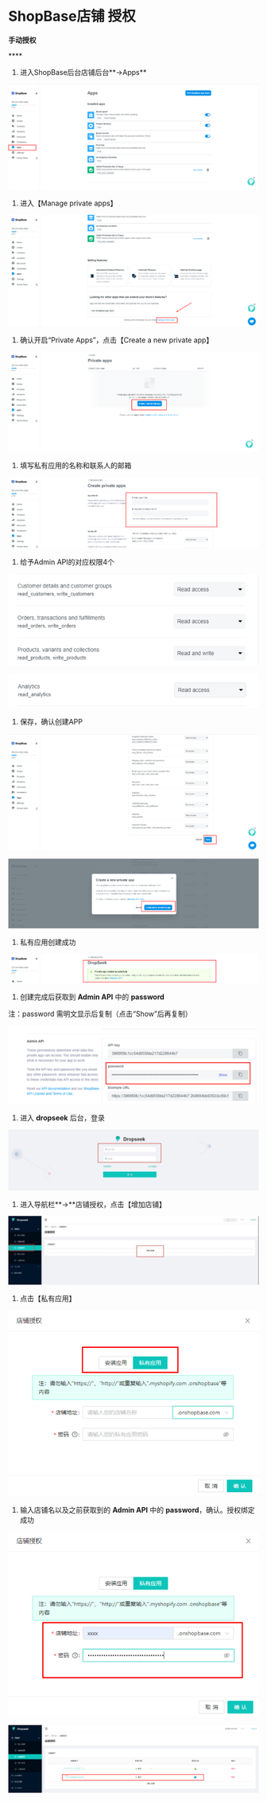 # ShopBase店铺 授权

**手动授权**



\*\*\*\*

1. 进入ShopBase后台店铺后台**-&gt;Apps**

![](../.gitbook/assets/9%20%282%29.png)

1. 进入【Manage private apps】

![](../.gitbook/assets/10%20%283%29.png)

1. 确认开启“Private Apps”，点击【Create a new private app】

![](../.gitbook/assets/11%20%283%29.png)

1. 填写私有应用的名称和联系人的邮箱

![](../.gitbook/assets/12%20%282%29.png)

1. 给予Admin API的对应权限4个

![](../.gitbook/assets/13%20%283%29.png)

![](../.gitbook/assets/14%20%283%29.png)

1. 保存，确认创建APP

![](../.gitbook/assets/15%20%283%29.png)

![](../.gitbook/assets/16%20%283%29.png)

1. 私有应用创建成功

![](../.gitbook/assets/17%20%282%29.png)

1. 创建完成后获取到 **Admin API** 中的 **password**

注：password 需明文显示后复制（点击“Show”后再复制）

![](../.gitbook/assets/18%20%283%29.png)

1. 进入 **dropseek** 后台，登录

![](../.gitbook/assets/19%20%281%29.jpeg)

1. 进入导航栏**-&gt;**店铺授权，点击【增加店铺】

![](../.gitbook/assets/20%20%282%29.jpeg)

1. 点击【私有应用】

![](../.gitbook/assets/21%20%282%29.png)

1. 输入店铺名以及之前获取到的 **Admin API** 中的 **password**，确认。授权绑定成功

![](../.gitbook/assets/22%20%283%29.png)

![xxxx\_mosaic \(1\)](../.gitbook/assets/23%20%282%29.png)

